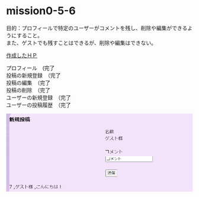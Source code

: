 # mission0-5-6

目的：プロフィールで特定のユーザーがコメントを残し、削除や編集ができるようにすること。<BR>
また、ゲストでも残すことはできるが、削除や編集はできない。

[作成したＨＰ](https://greenmink11.sakura.ne.jp/TECH-BASE_mission6/mission0+5+6/myprofile.php)

プロフィール　(完了<br>
投稿の新規登録　（完了<br>
投稿の編集　（完了<br>
投稿の削除　（完了<br>
ユーザーの新規登録　（完了<br>
ユーザーの投稿履歴　（完了<br>

![photo](ゲスト登録前.png)








